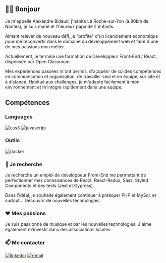 ## 🙋‍♂️ Bonjour 

Je m'appelle Alexandre Bidaud, j'habite La Roche-sur-Yon (à 80km  de Nantes), je suis marié et l'heureux papa de 2 enfants. 

Aimant relever de nouveau défi, je "profite" d'un licenciement économique pour me reconvertir dans le domaine du développement web 
et faire d'une de mes passions mon métier.

Actuellement, je termine une formation de Développeur Front-End / React, dispensée par Open Classroom.

Mes expériences passées m'ont permis, d'acquérir de solides compétences en communication et organisation, de travailler seul et en 
équipe, sur site et à distance. Habitué aux challenges, je m'adapte facilement à mon environnement et m'intègre rapidement dans une équipe.


## Compétences

### Languages 


![css3](https://img.shields.io/badge/css3--lightgrey?style=for-the-badge&logo=https://github.com/AlxBDo/AlxBDo/blob/main/img/css3.svg) 
![javascript](https://img.shields.io/badge/javascript--lightgrey?style=for-the-badge&logo=https://github.com/AlxBDo/AlxBDo/blob/main/img/javascript.svg)

 
### Outils 

![docker](https://badgen.net//badge/icon/docker?icon=docker&label)



### 🔭 Je recherche 

Je recherche un emploi de développeur Front-End me permettant de perfectionner mes connaisances de React, React-Redux, Sass, Styled Components et 
des tests (Jest et Cypress). 

Dans l'idéal, je souhaite également continuer à pratiquer PHP et MySql, et surtout... Découvrir de nouvelles technologies.


### ❤️ Mes passions

Je suis passionné de musique et par les nouvelles technologies. J'aime également m'investir dans des associations locales.


### 📫 Me contacter 

[![linkedin](https://img.shields.io/badge/linkedin--lightgrey?style=social&logo=linkedin)](https://www.linkedin.com/in/alexandre-bidaud-93014775/) 
[![email](https://img.shields.io/badge/email--lightgrey?style=social&logo=gmail)](mailto:alexbidaud85@gmail.com)
